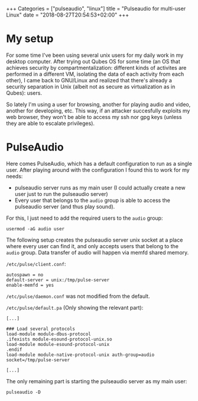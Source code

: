 +++
Categories = ["pulseaudio", "linux"]
title = "Pulseaudio for multi-user Linux"
date = "2018-08-27T20:54:53+02:00"
+++

# My setup

For some time I've been using several unix users for my daily work in my
desktop computer.  After trying out Qubes OS for some time (an OS that achieves
security by compartmentalization: different kinds of activites are performed in
a different VM, isolating the data of each activity from each other), I came
back to GNU/Linux and realized that there's already a security separation in
Unix (albeit not as secure as virtualization as in Qubes): users.

So lately I'm using a user for browsing, another for playing audio and video,
another for developing, etc.  This way, if an attacker succesfully exploits my
web browser, they won't be able to access my ssh nor gpg keys (unless they are
able to escalate privileges).

# PulseAudio

Here comes PulseAudio, which has a default configuration to run as a single
user.  After playing around with the configuration I found this to work for my
needs:

- pulseaudio server runs as my main user (I could actually create a new user
  just to run the pulseaudio server)
- Every user that belongs to the `audio` group is able to access the pulseaudio
  server (and thus play sound).

For this, I just need to add the required users to the `audio` group:

```
usermod -aG audio user
```

The following setup creates the pulseaudio server unix socket at a place where
every user can find it, and only accepts users that belong to the `audio`
group.  Data transfer of audio will happen via memfd shared memory.

`/etc/pulse/client.conf`:
```
autospawn = no
default-server = unix:/tmp/pulse-server
enable-memfd = yes
```

`/etc/pulse/daemon.conf` was not modified from the default.

`/etc/pulse/default.pa` (Only showing the relevant part):
```
[...]

### Load several protocols
load-module module-dbus-protocol
.ifexists module-esound-protocol-unix.so
load-module module-esound-protocol-unix
.endif
load-module module-native-protocol-unix auth-group=audio socket=/tmp/pulse-server

[...]
```

The only remaining part is starting the pulseaudio server as my main user:
```
pulseaudio -D
```
